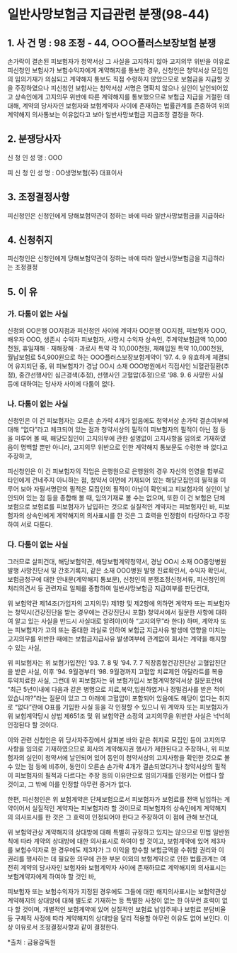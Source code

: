 # 일반사망보험금 지급관련 분쟁(98-44) 

## 1. 사 건 명 : 98 조정 - 44, ○○○플러스보장보험 분쟁

손가락이 결손된 피보험자가 청약서상 그 사실을 고지하지 않아 고지의무 위반을 이유로 피신청인 보험사가 보험수익자에게 계약해지를 통보한 경우, 신청인은 청약서상 모집인의 임의기재가 의심되고 계약해지 통보도 직접 수령하지 않았으모로 보험금을 지급할 것을 주장하였으나 피신청인 보험사는 청약서상 서명은 명확치 않으나 실인이 날인되어있고 상속인에게 고지의무 위반에 따른 계약해지를 통보했으므로 보험금 지급을 거절한 데 대해, 계약의 당사자인 보험자와 보험계약자 사이에 존재하는 법률관계를 존중하여 위의 계약해지 의사통보는 이유없다고 보아 일반사망보험금 지급조정 결정을 하다.

## 2. 분쟁당사자
신  청  인  성  명 : OOO

피  신  청  인  성  명 : OO생명보험(주) 대표이사

## 3. 조정결정사항

피신청인은 신청인에게 당해보험약관이 정하는 바에 따라 일반사망보험금을 지급하라

## 4. 신청취지
피신청인은 신청인에게 당해보험약관이 정하는 바에 따라 일반사망보험금을 지급하라는 조정결정


## 5. 이    유

### 가. 다툼이 없는 사실
신청외 OO은행 OO지점과 피신청인 사이에 계약자 OO은행 OO지점, 피보험자 OOO, 배우자 OOO, 생존시 수익자 피보험자, 사망시 수익자 상속인, 주계약보험금액 10,000천원, 휴일재해ㆍ재해장해ㆍ과로사 특약 각 10,000천원, 재해입원 특약 10,000천원, 월납보험료 54,900원으로 하는 OOO플러스보장보험계약이 ‘97. 4. 9 유효하게 체결되어 유지되던 중, 위 피보험자가 경남 OO시 소재 OOO병원에서 직접사인 뇌혈관질환(추정), 중간선행사인 심근경색(추정), 선행사인 고혈압(추정)으로 ‘98. 9. 6 사망한 사실 등에 대하여는 당사자 사이에 다툼이 없다.

### 나. 다툼이 없는 사실

신청인은 이 건 피보험자는 오른손 손가락 4개가 없음에도 청약서상 손가락 결손여부에 대해 “없다”라고 체크되어 있는 점과 청약서상의 필적이 피보험자의 필적이 아닌 점 등을 미루어 볼 때, 해당모집인이 고지의무에 관한 설명없이 고지사항을 임의로 기재하였음이 명백할 뿐만 아니라, 고지의무 위반으로 인한 계약해지 통보문도 수령한 바 없다고 주장하고,

피신청인은 이 건 피보험자의 직업은 은행원으로 은행원의 경우 자신의 인영을 함부로 타인에게 건네주지 아니하는 점, 청약서 이면에 기재되어 있는 해당모집인의 필적을 미루어 보아 자필서명란의 필적은 모집인의 필적이 아님이 확인되고 피보험자의 실인이 날인되어 있는 점 등을 종합해 볼 때, 임의기재로 볼 수는 없으며, 또한 이 건 보험은 단체보험으로 보험료를 피보험자가 납입하는 것으로 실질적인 계약자는 피보험자인 바, 피보험자의 상속인에게 계약해지의 의사표시를 한 것은 그 효력을 인정함이 타당하다고 주장하여 서로 다툰다.



### 다. 다툼이 없는 사실

그러므로 살피건대, 해당보험약관, 해당보험계약청약서, 경남 OO시 소재 OO중앙병원 발행 사망진단서 및 간호기록지, 같은 소재 OOO병원 발행 진료확인서, 수익자 확인서, 보험금청구에 대한 안내문(계약해지 통보문), 신청인의 분쟁조정신청서류, 피신청인의 처리의견서 등 관련자료 일체를 종합하여 일반사망보험금 지급여부를 판단컨대,

위 보험약관 제14조(가입자의 고지의무) 제1항 및 제2항에 의하면 계약자 또는 피보험자는 청약시(건강진단을 받는 경우에는 건강진단시 포함) 청약서에서 질문한 사항에 대하여 알고 있는 사실을 반드시 사실대로 알려야(이하 “고지의무”라 한다) 하며, 계약자 또는 피보험자가 고의 또는 중대한 과실로 인하여 보험금 지급사유 발생에 영향을 미치는 고지의무를 위반한 때에는 보험금지급사유 발생여부에 관계없이 회사는 계약을 해지할 수 있는 사실,

위 피보험자는 위 보험가입전인 ‘93. 7. 8 및 ’94. 7. 7 직장종합건강진단상 고혈압진단을 받은 사실, 이후 ’94. 9월경부터 ‘98. 9월경까지 고혈압 치료제인 아달라트를 복용  투약치료한 사실, 그런데 위 피보험자는 위 보험가입시 보험계약청약서상 질문표란에 “최근 5년이내에 다음과 같은 병명으로 치료,복약,입원하였거나 정밀검사를 받은 적이 있습니까?”라는 질문이 있고 그 아래에 고혈압이 포함되어 있음에도 해당이 없다는 취지로 “없다”란에 O표를 기입한 사실 등을 각 인정할 수 있으니 위 계약자 또는 피보험자가 위 보험계약당시 상법 제651조 및 위 보험약관 소정의 고지의무을 위반한 사실은 넉넉히 인정된다 할 것이다. 

이와 관련 신청인은 위 당사자주장에서 살펴본 바와 같은 취지로  모집인 등이 고지의무사항을 임의로 기재하였으므로 회사의 계약해지권 행사가 제한된다고 주장하나,  위 피보험자의 실인이 청약서에 날인되어 있어 동인이 청약서상의 고지사항을 확인한 것으로 볼 수 있는 점 등에 비추어, 동인이 오른손 손가락 4개가 결손되었다거나 청약서상의 필적이 피보험자의 필적과 다르다는 주장 등의 이유만으로 임의기재를 인정키는 어렵다 할 것이고, 그 밖에 이를 인정할 아무런 증거가 없다.

한편, 피신청인은 위 보험계약은 단체보험으로서 피보험자가 보험료를 전액 납입하는 계약이어서 실질적인 계약자는 피보험자라 할 것이므로 피보험자의 상속인에게 계약해지의 의사표시를 한 것은 그 효력이 인정되어야 한다고 주장하여 이 점에 관해 보건대,

위 보험약관상 계약해지의 상대방에 대해 특별히 규정하고 있지는 않으므로 민법 일반원칙에 따라 계약의 상대방에 대한 의사표시로 하여야 할 것이고, 보험계약에 있어 제3자를 보험수익자로 한 경우에도 제3자가 그 이익을 향수할 보험금액을 수취할 권리와 이 권리를 행사하는 데 필요한 의무에 관한 부분 이외의 보험계약으로 인한 법률관계는 여전히 계약의 당사자인 보험자와 보험계약자 사이에 존재하므로 계약해지의 의사표시는 보험계약자에게 하여야 할 것인 바,

피보험자 또는 보험수익자가 지정된 경우에도 그들에 대한 해지의사표시는 보험약관상 계약해지의 상대방에 대해 별도로 기재하는 등 특별한 사정이 없는 한 아무런 효력이 없다 할 것이며, 개별적인 보험계약에 있어 실질적인 보험료 납입주체나 보험료 분담비율 등 구체적 사정에 따라 계약해지의 상대방을 달리 적용할 아무런 이유도 없어 보인다. 이상 이유로서 조정결정사항과 같이 결정한다.

*출처 : 금융감독원

